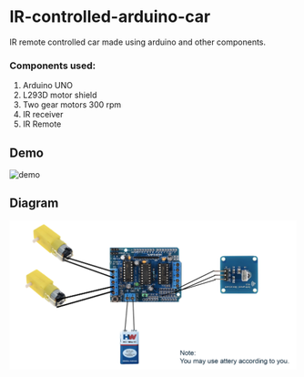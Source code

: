 # IR-controlled-arduino-car

IR remote controlled car made using arduino and other components.

### Components used: 

1. Arduino UNO
2. L293D motor shield
3. Two gear motors 300 rpm 
4. IR receiver
5. IR Remote

## Demo
![demo](./demo-high-res.gif)

## Diagram

![diagram](./diagram.png)

